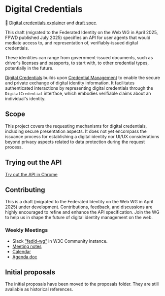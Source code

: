 # Digital Credentials

📄 [Digital credentials explainer](explainer.md) and [draft spec](https://www.w3.org/TR/digital-credentials/).

This draft (migrated to the Federated Identity on the Web WG in April 2025, FPWD published July 2025) specifies an API for user agents that would mediate access to, and representation of, verifiably-issued digital credentials.

These identities can range from government-issued documents, such as driver's licenses and passports, to start with, to other credential types, potentially in the future.

[Digital Credentials](https://www.w3.org/TR/digital-credentials/) builds upon [Credential Management](https://www.w3.org/TR/credential-management-1/) to enable the secure and private exchange of digital identity information. It facilitates authenticated interactions by representing digital credentials through the `DigitalCredential` interface, which embodies verifiable claims about an individual's identity.


## Scope

This project covers the requesting mechanisms for digital credentials, including secure presentation aspects. It does not yet encompass the issuance process for establishing a digital identity nor UI/UX considerations beyond privacy aspects related to data protection during the request process.

## Trying out the API

[Try out the API in Chrome](https://digitalcredentials.dev/docs/requirements/)

## Contributing

This is a draft (migrated to the Federated Identity on the Web WG in April 2025) under development. Contributions, feedback, and discussions are highly encouraged to refine and enhance the API specification.
Join the WG to help us in shape the future of digital identity management on the web.

### Weekly Meetings

- Slack ["fedid-wg"](https://app.slack.com/client/T010EGK9PQE/C06RR5RQUDT) in W3C Community instance.
- [Meeting notes](https://github.com/w3c-fedid/meetings)
- [Calendar](https://www.w3.org/groups/wg/fedid/calendar/)
- [Agenda doc](https://docs.google.com/document/d/1Sq9tjh4Hv887Mzjoor-ZauXJ1glq6MCdjTsyUYNHjWA/)

## Initial proposals

The initial proposals have been moved to the proposals folder. They are still available as historical references.
